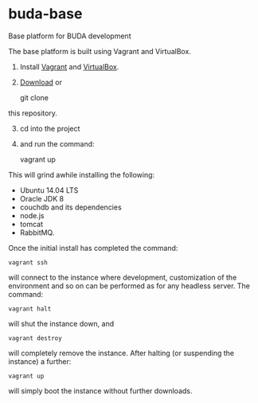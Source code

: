 # buda-base
Base platform for BUDA development

The base platform is built using Vagrant and VirtualBox.

1) Install [Vagrant](https://www.vagrantup.com/downloads.html) and [VirtualBox](https://www.virtualbox.org/wiki/Downloads). 

2) [Download](https://github.com/BuddhistDigitalResourceCenter/buda-base/archive/master.zip) or 
    
    git clone

this repository.

3) cd into the project

4) and run the command:

    vagrant up

This will grind awhile installing the following:

* Ubuntu 14.04 LTS
* Oracle JDK 8
* couchdb and its dependencies
* node.js
* tomcat
* RabbitMQ.

Once the initial install has completed the command:

    vagrant ssh
will connect to the instance where development, customization of the environment and so on can be performed as for any headless server. The command:

    vagrant halt
will shut the instance down, and

    vagrant destroy
will completely remove the instance. After halting (or suspending the instance) a further:

    vagrant up
will simply boot the instance without further downloads.
